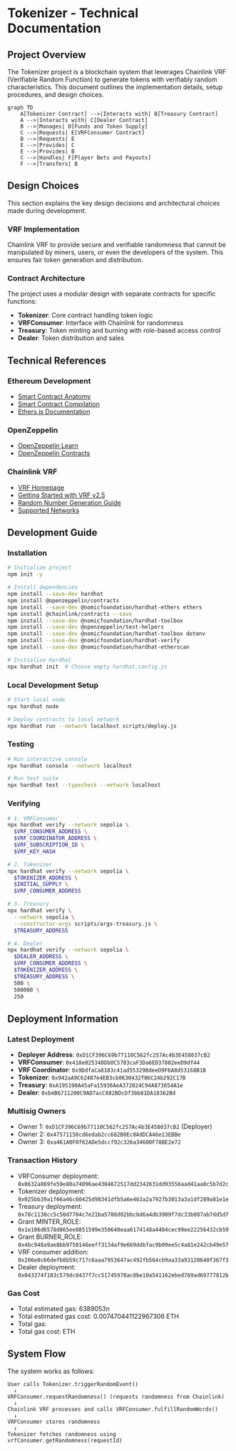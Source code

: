 # Tokenizer - Technical Documentation

## Project Overview

The Tokenizer project is a blockchain system that leverages Chainlink VRF (Verifiable Random Function) to generate tokens with verifiably random characteristics. This document outlines the implementation details, setup procedures, and design choices.

```mermaid
graph TD
	A[Tokenizer Contract] -->|Interacts with| B[Treasury Contract]
	A -->|Interacts with| C[Dealer Contract]
	B -->|Manages| D[Funds and Token Supply]
	C -->|Requests| E[VRFConsumer Contract]
	B -->|Requests| E
	E -->|Provides| C
	E -->|Provides| B
	C -->|Handles| F[Player Bets and Payouts]
	F -->|Transfers| B
```

## Design Choices

This section explains the key design decisions and architectural choices made during development.

### VRF Implementation

Chainlink VRF to provide secure and verifiable randomness that cannot be manipulated by miners, users, or even the developers of the system. This ensures fair token generation and distribution.

### Contract Architecture

The project uses a modular design with separate contracts for specific functions:
- **Tokenizer**: Core contract handling token logic
- **VRFConsumer**: Interface with Chainlink for randomness
- **Treasury**: Token minting and burning with role-based access control
- **Dealer**: Token distribution and sales

## Technical References

### Ethereum Development
- [Smart Contract Anatomy](https://ethereum.org/en/developers/docs/smart-contracts/anatomy/)
- [Smart Contract Compilation](https://ethereum.org/en/developers/docs/smart-contracts/compiling/)
- [Ethers.js Documentation](https://docs.ethers.org/v6/)

### OpenZeppelin
- [OpenZeppelin Learn](https://docs.openzeppelin.com/learn/)
- [OpenZeppelin Contracts](https://docs.openzeppelin.com/contracts/5.x/)

### Chainlink VRF
- [VRF Homepage](https://vrf.chain.link/)
- [Getting Started with VRF v2.5](https://docs.chain.link/vrf/v2-5/getting-started)
- [Random Number Generation Guide](https://docs.chain.link/vrf/v2-5/subscription/get-a-random-number)
- [Supported Networks](https://docs.chain.link/vrf/v2-5/supported-networks)

## Development Guide

### Installation

```bash
# Initialize project
npm init -y

# Install dependencies
npm install --save-dev hardhat
npm install @openzeppelin/contracts
npm install --save-dev @nomicfoundation/hardhat-ethers ethers
npm install @chainlink/contracts --save
npm install --save-dev @nomicfoundation/hardhat-toolbox
npm install --save-dev @openzeppelin/test-helpers
npm install --save-dev @nomicfoundation/hardhat-toolbox dotenv
npm install --save-dev @nomicfoundation/hardhat-verify
npm install --save-dev @nomicfoundation/hardhat-etherscan

# Initialize Hardhat
npx hardhat init  # Choose empty hardhat.config.js
```

### Local Development Setup

```bash
# Start local node
npx hardhat node

# Deploy contracts to local network
npx hardhat run --network localhost scripts/deploy.js
```

### Testing

```bash
# Run interactive console
npx hardhat console --network localhost

# Run test suite
npx hardhat test --typecheck --network localhost
```

### Verifying

```bash
# 1. VRFConsumer
npx hardhat verify --network sepolia \
  $VRF_CONSUMER_ADDRESS \
  $VRF_COORDINATOR_ADDRESS \
  $VRF_SUBSCRIPTION_ID \
  $VRF_KEY_HASH

# 2. Tokenizer
npx hardhat verify --network sepolia \
  $TOKENIZER_ADDRESS \
  $INITIAL_SUPPLY \
  $VRF_CONSUMER_ADDRESS

# 3. Treasury
npx hardhat verify \
  --network sepolia \
  --constructor-args scripts/args‑treasury.js \
  $TREASURY_ADDRESS

# 4. Dealer
npx hardhat verify --network sepolia \
  $DEALER_ADDRESS \
  $VRF_CONSUMER_ADDRESS \
  $TOKENIZER_ADDRESS \
  $TREASURY_ADDRESS \
  500 \
  500000 \
  250

```


## Deployment Information

### Latest Deployment

- **Deployer Address**: `0xD1CF396C69b77110C562fc257Ac4b3E458037cB2`
- **VRFConsumer**: `0x418e025340Db0C5783caF3Da6ED37882eeD9df44`
- **VRF Coordinator**: `0x9DdfaCa8183c41ad55329BdeeD9F6A8d53168B1B`
- **Tokenizer**: `0x942aA9C62487e4EB3cb0630432f06C24b292C17B`
- **Treasury**: `0xA195190A45aFa15936AeA372024C94A873654A1e`
- **Dealer**: `0xb4B6711200C9AD7acC882BDcDf3bb81DA18362Bd`

### Multisig Owners
- Owner 1: `0xD1CF396C69b77110C562fc257Ac4b3E458037cB2` (Deployer)
- Owner 2: `0x47571150cd6edab2cc682B0Ec8AdDCA46e13EBBe`
- Owner 3: `0xa461A0F0f62ADe5dccf92c326a34600F78BE2e72`

### Transaction History
- VRFConsumer deployment: `0x0632a869fe59e80a74096ae4304672517dd2342631dd93556aad41aa0c5b7d2c`
- Tokenizer deployment: `0x025bb39a1f66a46c60425d98341dfb5a6e463a2a7927b3013a3a1df289a81e1e`
- Treasury deployment: `0x78c1138cc5c50d7784c7e21ba5788d02bbcbd6a4db3909f7dc33b087ab7dd5d7`
- Grant MINTER_ROLE: `0x1e106d6578d865ee8851599e350640eaa6174148a4484cec99ee22256432cb59`
- Grant BURNER_ROLE: `0x4bc948a9ae8bb9750146eeff3134af9e669ddbfac9b09ee5c4a81e242cb49e57`
- VRF consumer addition: `0x206e0c66defb8b59c717c6aaa7953647ac492fb564cb9aa33a93128640f367f3`
- Dealer deployment: `0x043374f183c579dc8437f7cc51745978ac8be10a541162ebed769ad69777812b`

### Gas Cost
- Total estimated gas: 6389053n
- Total estimated gas cost: 0.007470441122967306 ETH
- Total gas: 
- Total gas cost:  ETH


## System Flow

The system works as follows:

```
User calls Tokenizer.triggerRandomEvent()
  ↓
VRFConsumer.requestRandomness() (requests randomness from Chainlink)
  ↓
Chainlink VRF processes and calls VRFConsumer.fulfillRandomWords()
  ↓
VRFConsumer stores randomness
  ↓
Tokenizer fetches randomness using vrfConsumer.getRandomness(requestId)
